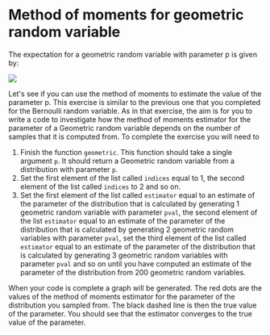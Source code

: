 # Method of moments for geometric random variable

The expectation for a geometric random variable with parameter p is given by:

![](https://render.githubusercontent.com/render/math?math=\mathbb{E}(X)=\frac{1}{p})

Let's see if you can use the method of moments to estimate the value of the parameter p.  This exercise is similar to the previous one that you completed for  the Bernoulli random variable.  As in that exercise, the aim is for you to write a code to investigate how the method of moments estimator for the parameter of a Geometric random variable depends on the number of samples that it is computed from.  To complete the exercise you will need to

1. Finish the  function `geometric`. This function should take a single argument `p`. It should return a Geometric random variable from a distribution with parameter `p`. 
2. Set the first element of the list called `indices` equal to 1, the second element of the list called `indices` to 2 and so on.
3. Set the first element of the list called `estimator` equal to an estimate of the parameter of the distribution that is calculated by generating 1 geometric random variable with parameter `pval`, the second element of the list `estimator` equal to an estimate of the parameter of the distribution that is calculated by generating 2 geometric random variables with parameter `pval`, set the third element of the list called `estimator` equal to an estimate of the parameter of the distribution that is calculated by generating 3 geometric random variables with parameter `pval` and so on until you have computed an estimate of the parameter of the distribution from 200 geometric random variables. 

When your code is complete a graph will be generated.  The red dots are the values of the method of moments estimator for the parameter of the distribution you sampled from.  The black dashed line is then the true value of the parameter.  You should see that the estimator converges to the true value of the parameter.
